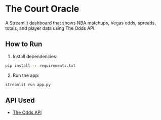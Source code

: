 # The Court Oracle

A Streamlit dashboard that shows NBA matchups, Vegas odds, spreads, totals, and player data using The Odds API.

## How to Run

1. Install dependencies:

```bash
pip install -r requirements.txt
```

2. Run the app:

```bash
streamlit run app.py
```

## API Used
- [The Odds API](https://the-odds-api.com/)
